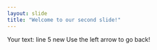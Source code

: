 ```yaml
---
layout: slide
title: "Welcome to our second slide!"
---
```

Your text: line 5 new
Use the left arrow to go back!
